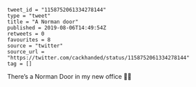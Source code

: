 ```
tweet_id = "1158752061334278144"
type = "tweet"
title = "A Norman door"
published = 2019-08-06T14:49:54Z
retweets = 0
favourites = 8
source = "twitter"
source_url = "https://twitter.com/cackhanded/status/1158752061334278144"
tag = []
```

There’s a Norman Door in my new office 🤦‍♂️

<p class='image'><img src='http://mnf.m17s.net/2019/08/06/EBS22p2W4AE4_QA.jpg' alt=''></p>

